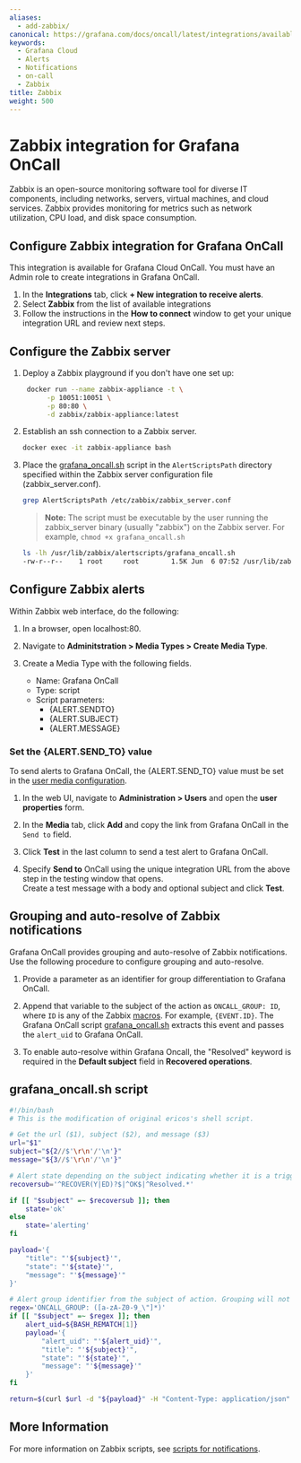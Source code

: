 ```yaml
---
aliases:
  - add-zabbix/
canonical: https://grafana.com/docs/oncall/latest/integrations/available-integrations/configure-zabbix/
keywords:
  - Grafana Cloud
  - Alerts
  - Notifications
  - on-call
  - Zabbix
title: Zabbix
weight: 500
---
```


# Zabbix integration for Grafana OnCall

Zabbix is an open-source monitoring software tool for diverse IT components, including networks, servers, virtual
machines, and cloud services. Zabbix provides monitoring for metrics such as network utilization, CPU load, and disk
space consumption.

## Configure Zabbix integration for Grafana OnCall

This integration is available for Grafana Cloud OnCall. You must have an Admin role to create integrations in Grafana OnCall.

1. In the **Integrations** tab, click **+ New integration to receive alerts**.
2. Select **Zabbix** from the list of available integrations
3. Follow the instructions in the **How to connect** window to get your unique integration URL and review next steps.

<!--![123](../_images/connect-new-monitoring.png)-->

## Configure the Zabbix server

1. Deploy a Zabbix playground if you don't have one set up:

   ```bash
    docker run --name zabbix-appliance -t \
         -p 10051:10051 \
         -p 80:80 \
         -d zabbix/zabbix-appliance:latest
   ```

2. Establish an ssh connection to a Zabbix server.

   ```bash
   docker exec -it zabbix-appliance bash
   ```

3. Place the [grafana_oncall.sh](#grafana_oncallsh-script) script in the `AlertScriptsPath` directory specified within
   the Zabbix server configuration file (zabbix_server.conf).

   ```bash
   grep AlertScriptsPath /etc/zabbix/zabbix_server.conf
   ```

   > **Note:** The script must be executable by the user running the zabbix_server binary (usually "zabbix") on the
   > Zabbix server. For example, `chmod +x grafana_oncall.sh`

   ```bash
   ls -lh /usr/lib/zabbix/alertscripts/grafana_oncall.sh
   -rw-r--r--    1 root     root        1.5K Jun  6 07:52 /usr/lib/zabbix/alertscripts/grafana_oncall.sh
   ```

## Configure Zabbix alerts

Within Zabbix web interface, do the following:

1. In a browser, open localhost:80.

2. Navigate to **Adminitstration > Media Types > Create Media Type**.
<!--![](../_images/zabbix-1.png)-->

3. Create a Media Type with the following fields.

   - Name: Grafana OnCall
   - Type: script
   - Script parameters:
     - {ALERT.SENDTO}
     - {ALERT.SUBJECT}
     - {ALERT.MESSAGE}

   <!--![](../_images/zabbix-2.png)-->

### Set the {ALERT.SEND_TO} value

To send alerts to Grafana OnCall, the {ALERT.SEND_TO} value must be set in the [user media configuration](https://www.zabbix.com/documentation/3.4/manual/config/notifications/media/script#user_media).

1. In the web UI, navigate to **Administration > Users** and open the **user properties** form.

2. In the **Media** tab, click **Add** and copy the link from Grafana OnCall in the `Send to` field.
<!--![](../_images/zabbix-7.png)-->

3. Click **Test** in the last column to send a test alert to Grafana OnCall.
<!--![](../_images/zabbix-3.png)-->

4. Specify **Send to** OnCall using the unique integration URL from the above step in the testing window that opens.  
   Create a test message with a body and optional subject and click **Test**.
   <!--![](../_images/zabbix-4.png)

        WHERE DID SLACK COME FROM?! 1. View the Grafana OnCall incident that appears in the Slack channel.
       ![](../_images/zabbix-5.png)-->

## Grouping and auto-resolve of Zabbix notifications

Grafana OnCall provides grouping and auto-resolve of Zabbix notifications.
Use the following procedure to configure grouping and auto-resolve.

1. Provide a parameter as an identifier for group differentiation to Grafana OnCall.

2. Append that variable to the subject of the action as `ONCALL_GROUP: ID`, where `ID` is any of the Zabbix [macros](https://www.zabbix.com/documentation/4.2/manual/appendix/macros/supported_by_location).
   For example, `{EVENT.ID}`. The Grafana OnCall script [grafana_oncall.sh](#grafana_oncallsh-script) extracts this event
   and passes the `alert_uid` to Grafana OnCall.

3. To enable auto-resolve within Grafana Oncall, the "Resolved" keyword is required in the **Default subject** field
   in **Recovered operations**.

<!--![](../_images/zabbix-6.png)-->

## grafana_oncall.sh script

```bash
#!/bin/bash
# This is the modification of original ericos's shell script.

# Get the url ($1), subject ($2), and message ($3)
url="$1"
subject="${2//$'\r\n'/'\n'}"
message="${3//$'\r\n'/'\n'}"

# Alert state depending on the subject indicating whether it is a trigger going in to problem state or recovering
recoversub='^RECOVER(Y|ED)?$|^OK$|^Resolved.*'

if [[ "$subject" =~ $recoversub ]]; then
    state='ok'
else
    state='alerting'
fi

payload='{
    "title": "'${subject}'",
    "state": "'${state}'",
    "message": "'${message}'"
}'

# Alert group identifier from the subject of action. Grouping will not work without ONCALL_GROUP in the action subject
regex='ONCALL_GROUP: ([a-zA-Z0-9_\"]*)'
if [[ "$subject" =~ $regex ]]; then
    alert_uid=${BASH_REMATCH[1]}
    payload='{
        "alert_uid": "'${alert_uid}'",
        "title": "'${subject}'",
        "state": "'${state}'",
        "message": "'${message}'"
    }'
fi

return=$(curl $url -d "${payload}" -H "Content-Type: application/json" -X POST)
```

## More Information

For more information on Zabbix scripts, see [scripts for notifications](https://www.zabbix.com/documentation/4.2/manual/config/notifications/media/script).
